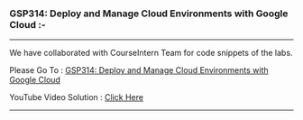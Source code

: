 ### GSP314: Deploy and Manage Cloud Environments with Google Cloud :-

----------------------------------------------------------------------------------------------------------------------------------------------

We have collaborated with CourseIntern Team for code snippets of the labs.

Please Go To : [GSP314: Deploy and Manage Cloud Environments with Google Cloud](https://www.courseintern.com/post/qwiklabs/challenge-labs/gsp314-deploy-and-manage-cloud-environments-with-google-cloud/)

YouTube Video Solution : [Click Here](https://bit.ly/3uC2d7M)

----------------------------------------------------------------------------------------------------------------------------------------------
